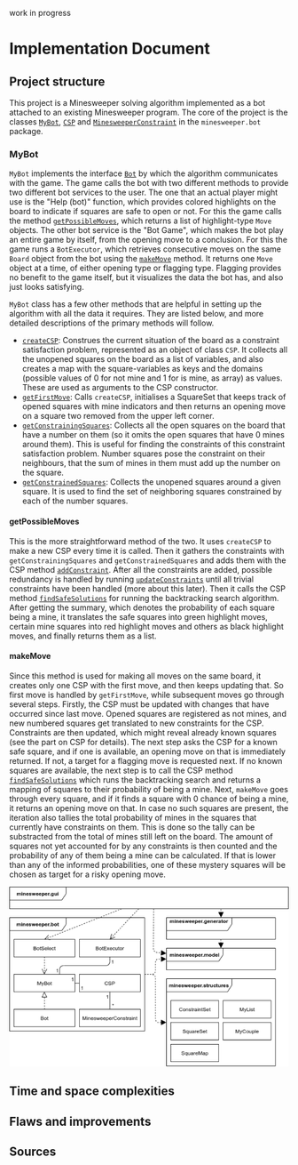 work in progress

# Implementation Document

## Project structure

This project is a Minesweeper solving algorithm implemented as a bot attached to an existing Minesweeper program. The core of the project is the classes [`MyBot`](https://github.com/maariaw/minesweeper-helper/blob/f0f7b01a5812e2503abb7f29443dcfcd8c62a87d/src/main/java/minesweeper/bot/MyBot.java), [`CSP`](https://github.com/maariaw/minesweeper-helper/blob/f0f7b01a5812e2503abb7f29443dcfcd8c62a87d/src/main/java/minesweeper/bot/CSP.java) and [`MinesweeperConstraint`](https://github.com/maariaw/minesweeper-helper/blob/f0f7b01a5812e2503abb7f29443dcfcd8c62a87d/src/main/java/minesweeper/bot/MinesweeperConstraint.java) in the `minesweeper.bot` package.

### MyBot

`MyBot` implements the interface [`Bot`](https://github.com/maariaw/minesweeper-helper/blob/517601bda9a2ece8c250fb7fc497d750f32ece6f/src/main/java/minesweeper/bot/Bot.java) by which the algorithm communicates with the game. The game calls the bot with two different methods to provide two different bot services to the user. The one that an actual player might use is the "Help (bot)" function, which provides colored highlights on the board to indicate if squares are safe to open or not. For this the game calls the method [`getPossibleMoves`](https://github.com/maariaw/minesweeper-helper/blob/4730eab2dabf77cdc34df8d2dedcd41ca662dded/src/main/java/minesweeper/bot/MyBot.java#L150), which returns a list of highlight-type `Move` objects. The other bot service is the "Bot Game", which makes the bot play an entire game by itself, from the opening move to a conclusion. For this the game runs a `BotExecutor`, which retrieves consecutive moves on the same `Board` object from the bot using the [`makeMove`](https://github.com/maariaw/minesweeper-helper/blob/4730eab2dabf77cdc34df8d2dedcd41ca662dded/src/main/java/minesweeper/bot/MyBot.java#L43) method. It returns one `Move` object at a time, of either opening type or flagging type. Flagging provides no benefit to the game itself, but it visualizes the data the bot has, and also just looks satisfying.

`MyBot` class has a few other methods that are helpful in setting up the algorithm with all the data it requires. They are listed below, and more detailed descriptions of the primary methods will follow.

* [`createCSP`](https://github.com/maariaw/minesweeper-helper/blob/4730eab2dabf77cdc34df8d2dedcd41ca662dded/src/main/java/minesweeper/bot/MyBot.java#L236): Construes the current situation of the board as a constraint satisfaction problem, represented as an object of class `CSP`. It collects all the unopened squares on the board as a list of variables, and also creates a map with the square-variables as keys and the domains (possible values of 0 for not mine and 1 for is mine, as array) as values. These are used as arguments to the CSP constructor.
* [`getFirstMove`](https://github.com/maariaw/minesweeper-helper/blob/517601bda9a2ece8c250fb7fc497d750f32ece6f/src/main/java/minesweeper/bot/MyBot.java#L216): Calls `createCSP`, initialises a SquareSet that keeps track of opened squares with mine indicators and then returns an opening move on a square two removed from the upper left corner.
* [`getConstrainingSquares`](https://github.com/maariaw/minesweeper-helper/blob/master/src/main/java/minesweeper/bot/MyBot.java#L262): Collects all the open squares on the board that have a number on them (so it omits the open squares that have 0 mines around them). This is useful for finding the constraints of this constraint satisfaction problem. Number squares pose the constraint on their neighbours, that the sum of mines in them must add up the number on the square.
* [`getConstrainedSquares`](https://github.com/maariaw/minesweeper-helper/blob/master/src/main/java/minesweeper/bot/MyBot.java#L279): Collects the unopened squares around a given square. It is used to find the set of neighboring squares constrained by each of the number squares.

#### getPossibleMoves

This is the more straightforward method of the two. It uses `createCSP` to make a new CSP every time it is called. Then it gathers the constraints with `getConstrainingSquares` and `getConstrainedSquares` and adds them with the CSP method [`addConstraint`](https://github.com/maariaw/minesweeper-helper/blob/f0f7b01a5812e2503abb7f29443dcfcd8c62a87d/src/main/java/minesweeper/bot/CSP.java#L63). After all the constraints are added, possible redundancy is handled by running [`updateConstraints`](https://github.com/maariaw/minesweeper-helper/blob/f0f7b01a5812e2503abb7f29443dcfcd8c62a87d/src/main/java/minesweeper/bot/CSP.java#L354) until all trivial constraints have been handled (more about this later). Then it calls the CSP method [`findSafeSolutions`](https://github.com/maariaw/minesweeper-helper/blob/f0f7b01a5812e2503abb7f29443dcfcd8c62a87d/src/main/java/minesweeper/bot/CSP.java#L200) for running the backtracking search algorithm. After getting the summary, which denotes the probability of each square being a mine, it translates the safe squares into green highlight moves, certain mine squares into red highlight moves and others as black highlight moves, and finally returns them as a list.

#### makeMove

Since this method is used for making all moves on the same board, it creates only one CSP with the first move, and then keeps updating that. So first move is handled by `getFirstMove`, while subsequent moves go through several steps. Firstly, the CSP must be updated with changes that have occurred since last move. Opened squares are registered as not mines, and new numbered squares get translated to new constraints for the CSP. Constraints are then updated, which might reveal already known squares (see the part on CSP for details). The next step asks the CSP for a known safe square, and if one is available, an opening move on that is immediately returned. If not, a target for a flagging move is requested next. If no known squares are available, the next step is to call the CSP method [`findSafeSolutions`](https://github.com/maariaw/minesweeper-helper/blob/f0f7b01a5812e2503abb7f29443dcfcd8c62a87d/src/main/java/minesweeper/bot/CSP.java#L200) which runs the backtracking search and returns a mapping of squares to their probability of being a mine. Next, `makeMove` goes through every square, and if it finds a square with 0 chance of being a mine, it returns an opening move on that. In case no such squares are present, the iteration also tallies the total probability of mines in the squares that currently have constraints on them. This is done so the tally can be substracted from the total of mines still left on the board. The amount of squares not yet accounted for by any constraints is then counted and the probability of any of them being a mine can be calculated. If that is lower than any of the informed probabilities, one of these mystery squares will be chosen as target for a risky opening move.

![A diagram of the relations of classes and packages](https://github.com/maariaw/minesweeper-helper/blob/master/documentation/images/class-package-diagram.png)

## Time and space complexities



## Flaws and improvements



## Sources
